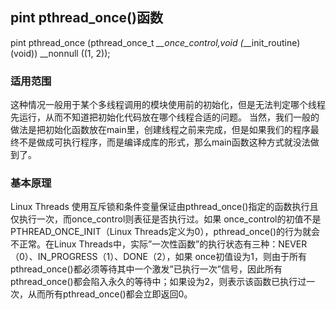 ## pint pthread_once()函数


pint pthread_once (pthread_once_t *__once_control,void (*__init_routine) (void)) __nonnull ((1, 2));
### 适用范围
这种情况一般用于某个多线程调用的模块使用前的初始化，但是无法判定哪个线程先运行，从而不知道把初始化代码放在哪个线程合适的问题。 
当然，我们一般的做法是把初始化函数放在main里，创建线程之前来完成，但是如果我们的程序最终不是做成可执行程序，而是编译成库的形式，那么main函数这种方式就没法做到了。

### 基本原理
Linux Threads 使用互斥锁和条件变量保证由pthread_once()指定的函数执行且仅执行一次，而once_control则表征是否执行过。如果 once_control的初值不是PTHREAD_ONCE_INIT（Linux Threads定义为0），pthread_once()的行为就会不正常。在Linux Threads中，实际”一次性函数”的执行状态有三种：NEVER（0）、IN_PROGRESS（1）、DONE（2），如果 once初值设为1，则由于所有pthread_once()都必须等待其中一个激发”已执行一次”信号，因此所有pthread_once()都会陷入永久的等待中；如果设为2，则表示该函数已执行过一次，从而所有pthread_once()都会立即返回0。

